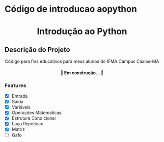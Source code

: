 # Código de introducao aopython
<h1 align="center">Introdução ao Python</h1>

## Descrição do Projeto
<p align="center">
Código para fins educativos para meus alunos do IFMA Campus Caxias-MA
</p>

<h4 align="center"> 
	🚧  Em construção...  🚧
</h4>

### Features

- [x] Entrada
- [x] Saída
- [x] Variáveis
- [x] Operações Matematicas
- [x] Estrutura Condicional
- [x] Laço Repeticao
- [x] Matriz
- [ ] Gafo
